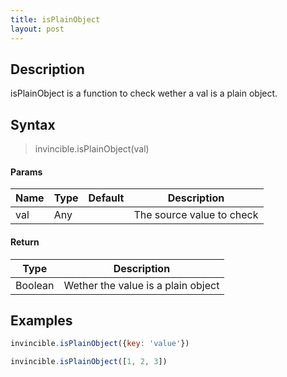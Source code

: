 ```yaml
---
title: isPlainObject
layout: post
---
```


## Description

isPlainObject is a function to check wether a val is a plain object.

## Syntax

> invincible.isPlainObject(val)

#### Params

Name | Type | Default | Description
--- | --- | --- | ---
val | Any | | The source value to check

#### Return

Type | Description
--- | ---
Boolean | Wether the value is a plain object

## Examples

``` js
invincible.isPlainObject({key: 'value'})

invincible.isPlainObject([1, 2, 3])
```
